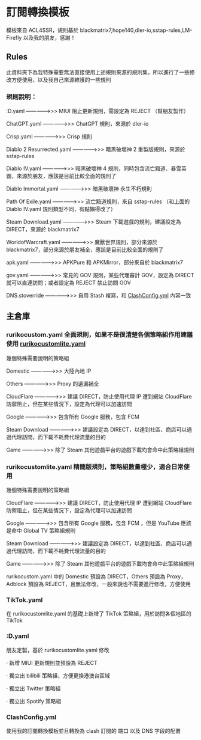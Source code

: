 # 訂閱轉換模板

模板來自 ACL4SSR，規則基於 blackmatrix7,hope140,dler-io,sstap-rules,LM-Firefly 以及我的朋友，感謝！





## Rules

此資料夾下為我特殊需要無法直接使用上述規則來源的規則集，所以進行了一些修改方便使用，以及我自己來源維護的一些規則




### 規則說明：

:D.yaml                     —————>>> MIUI 阻止更新規則，需設定為 REJECT （幫朋友製作）

ChatGPT.yaml                —————>>> ChatGPT 規則，來源於 dler-io

Crisp.yaml                  —————>>> Crisp 規則 

Diablo 2 Resurrected.yaml   —————>>> 暗黑破壞神 2 重製版規則，來源於 sstap-rules

Diablo IV.yaml              —————>>> 暗黑破壞神 4 規則，同時包含流亡黯道、暴雪英霸，來源於朋友，應該是目前比較全面的規則了

Diablo Immortal.yaml        —————>>> 暗黑破壞神 永生不朽規則

Path Of Exile.yaml          —————>>> 流亡黯道規則，來自 sstap-rules （和上面的 Diablo IV.yaml 規則類型不同，有點懶得改了）

Steam Download.yaml         —————>>> Steam 下載遊戲的規則，建議設定為 DIRECT，來源於 blackmatrix7

WorldofWarcraft.yaml        —————>>> 魔獸世界規則，部分來源於 blackmatrix7，部分來源於朋友補全，應該是目前比較全面的規則了

apk.yaml                    —————>>> APKPure 和 APKMirror，部分來自於 blackmatrix7

gov.yaml                    —————>>> 常見的 GOV 規則，某些代理審計 GOV，設定為 DIRECT 就可以直連訪問；或者設定為 REJECT 禁止訪問 GOV 

DNS.stoverride              —————>>> 自用 Stash 複寫，和 [ClashConfig.yml](https://github.com/Rurikobaka/Subscription-conversion-configuration/blob/main/ClashConfig.yml) 內容一致





## 主倉庫


### rurikocustom.yaml  全面規則，如果不是很清楚各個策略組作用建議使用 [rurikocustomlite.yaml](https://github.com/Rurikobaka/Subscription-conversion-configuration/blob/main/rurikocustomlite.yaml)

幾個特殊需要說明的策略組

Domestic         —————>>> 大陸內地 IP

Others           —————>>> Proxy 的遺漏補全

CloudFlare       —————>>> 建議 DIRECT，防止使用代理 IP 遭到網站 CloudFlare 防禦阻止，但在某些情況下，設定為代理可以加速訪問

Google           —————>>> 包含所有 Google 服務，包含 FCM 

Steam Download   —————>>> 建議設定為 DIRECT，以達到社區、商店可以通過代理訪問，而下載不耗費代理流量的目的

Game             —————>>> 除了 Steam 其他遊戲平台的遊戲下載均會命中此策略組規則



### rurikocustomlite.yaml  精簡版規則，策略組數量極少，適合日常使用

幾個特殊需要說明的策略組

CloudFlare       —————>>> 建議 DIRECT，防止使用代理 IP 遭到網站 CloudFlare 防禦阻止，但在某些情況下，設定為代理可以加速訪問

Google           —————>>> 包含所有 Google 服務，包含 FCM ，但是 YouTube 應該是命中 Global TV 策略組規則

Steam Download   —————>>> 建議設定為 DIRECT，以達到社區、商店可以通過代理訪問，而下載不耗費代理流量的目的

Game             —————>>> 除了 Steam 其他遊戲平台的遊戲下載均會命中此策略組規則

rurikocustom.yaml 中的 Domestic 預設為 DIRECT，Others 預設為 Proxy，Adblock 預設為 REJECT，且無法修改，一般來說也不需要進行修改，方便使用



### TikTok.yaml 

在 rurikocustomlite.yaml 的基礎上新增了 TikTok 策略組，用於訪問各個地區的 TikTok



### :D.yaml

朋友定製，基於 rurikocustomlite.yaml 修改

· 新增 MIUI 更新規則並預設為 REJECT 

· 獨立出 bilibili 策略組，方便更換港澳台區域

· 獨立出 Twitter 策略組 

· 獨立出 Spotify 策略組 



### ClashConfig.yml

使用我的訂閱轉換模板並且轉換為 clash 訂閱的 端口 以及 DNS 字段的配置
